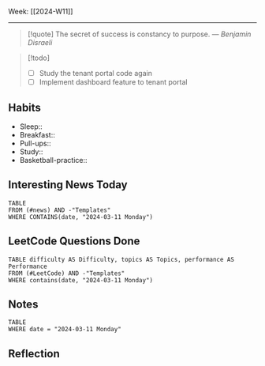 Week: [[2024-W11]]
- - -
>[!quote]
> The secret of success is constancy to purpose.
> — <cite>Benjamin Disraeli</cite>

>[!todo]
>- [ ] Study the tenant portal code again
>- [ ] Implement dashboard feature to tenant portal

## Habits

- Sleep:: 
- Breakfast:: 
- Pull-ups:: 
- Study:: 
- Basketball-practice:: 
## Interesting News Today

```dataview
TABLE 
FROM (#news) AND -"Templates"
WHERE CONTAINS(date, "2024-03-11 Monday") 
```

## LeetCode Questions Done

```dataview
TABLE difficulty AS Difficulty, topics AS Topics, performance AS Performance
FROM (#LeetCode) AND -"Templates"
WHERE contains(date, "2024-03-11 Monday") 
```

## Notes

```dataview
TABLE
WHERE date = "2024-03-11 Monday"
```

## Reflection

